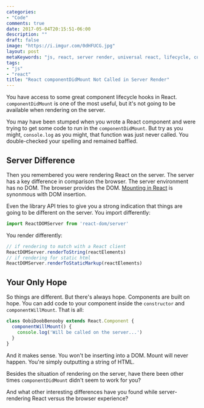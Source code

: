 ```yaml
---
categories:
- "Code"
comments: true
date: 2017-05-04T20:15:51-06:00
description: ""
draft: false
image: "https://i.imgur.com/0dHFUCG.jpg"
layout: post
metaKeywords: "js, react, server render, universal react, lifecycle, componentdidmount, componentwillmount"
tags:
- "js"
- "react"
title: "React componentDidMount Not Called in Server Render"
---
```


You have access to some great component lifecycle hooks in React.  `componentDidMount` is one of the most useful, but it's not going to be available when rendering on the server.

<!--more-->

You may have been stumped when you wrote a React component and were trying to get some code to run in the `componentDidMount`.  But try as you might, `console.log` as you might, that function was just never called.  You double-checked your spelling and remained baffled.  

## Server Difference

Then you remembered you were rendering React on the server.  The server has a key difference in comparison the browser.  The server environment has no DOM.  The browser provides the DOM.  [Mounting in React](/post/what-does-mount-mean-in-react/) is synonmous with DOM insertion.

Even the library API tries to give you a strong indication that things are going to be different on the server.  You import differently:

```js
import ReactDOMServer from 'react-dom/server'
```

You render differently:

```js
// if rendering to match with a React client
ReactDOMServer.renderToString(reactElements)
// if rendering for static html
ReactDOMServer.renderToStaticMarkup(reactElements)
```

## Your Only Hope

So things are different.  But there's always hope.  Components are built on hope.  You can add code to your component inside the `constructor` and `componentWillMount`.  That is all:

```js
class OobiDoobBenooby extends React.Component {
  componentWillMount() {
    console.log('Will be called on the server...')
  }
}
```

And it makes sense.  You won't be inserting into a DOM.  Mount will never happen.  You're simply outputting a string of HTML.

Besides the situation of rendering on the server, have there been other times `componentDidMount` didn't seem to work for you?

And what other interesting differences have you found while server-rendering React versus the browser experience?
